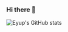 ### Hi there 👋

![Eyup's GitHub stats](https://github-readme-stats.vercel.app/api?username=eyupkarakaya&show_icons=true&theme=synthwave)




